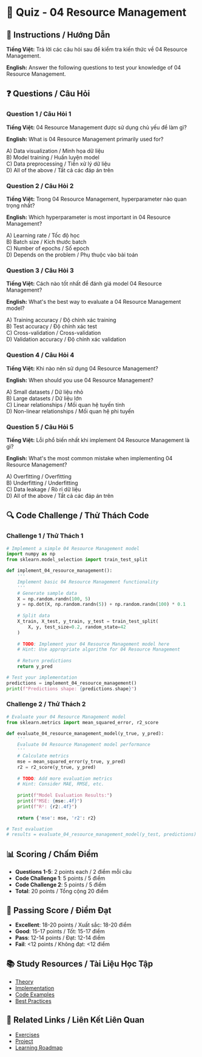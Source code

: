 # 🧠 Quiz - 04 Resource Management

## 📝 Instructions / Hướng Dẫn

**Tiếng Việt:** Trả lời các câu hỏi sau để kiểm tra kiến thức về 04 Resource Management.

**English:** Answer the following questions to test your knowledge of 04 Resource Management.

## ❓ Questions / Câu Hỏi

### Question 1 / Câu Hỏi 1
**Tiếng Việt:** 04 Resource Management được sử dụng chủ yếu để làm gì?

**English:** What is 04 Resource Management primarily used for?

A) Data visualization / Minh họa dữ liệu  
B) Model training / Huấn luyện model  
C) Data preprocessing / Tiền xử lý dữ liệu  
D) All of the above / Tất cả các đáp án trên

### Question 2 / Câu Hỏi 2
**Tiếng Việt:** Trong 04 Resource Management, hyperparameter nào quan trọng nhất?

**English:** Which hyperparameter is most important in 04 Resource Management?

A) Learning rate / Tốc độ học  
B) Batch size / Kích thước batch  
C) Number of epochs / Số epoch  
D) Depends on the problem / Phụ thuộc vào bài toán

### Question 3 / Câu Hỏi 3
**Tiếng Việt:** Cách nào tốt nhất để đánh giá model 04 Resource Management?

**English:** What's the best way to evaluate a 04 Resource Management model?

A) Training accuracy / Độ chính xác training  
B) Test accuracy / Độ chính xác test  
C) Cross-validation / Cross-validation  
D) Validation accuracy / Độ chính xác validation

### Question 4 / Câu Hỏi 4
**Tiếng Việt:** Khi nào nên sử dụng 04 Resource Management?

**English:** When should you use 04 Resource Management?

A) Small datasets / Dữ liệu nhỏ  
B) Large datasets / Dữ liệu lớn  
C) Linear relationships / Mối quan hệ tuyến tính  
D) Non-linear relationships / Mối quan hệ phi tuyến

### Question 5 / Câu Hỏi 5
**Tiếng Việt:** Lỗi phổ biến nhất khi implement 04 Resource Management là gì?

**English:** What's the most common mistake when implementing 04 Resource Management?

A) Overfitting / Overfitting  
B) Underfitting / Underfitting  
C) Data leakage / Rò rỉ dữ liệu  
D) All of the above / Tất cả các đáp án trên

## 🔍 Code Challenge / Thử Thách Code

### Challenge 1 / Thử Thách 1
```python
# Implement a simple 04 Resource Management model
import numpy as np
from sklearn.model_selection import train_test_split

def implement_04_resource_management():
    '''
    Implement basic 04 Resource Management functionality
    '''
    # Generate sample data
    X = np.random.randn(100, 5)
    y = np.dot(X, np.random.randn(5)) + np.random.randn(100) * 0.1
    
    # Split data
    X_train, X_test, y_train, y_test = train_test_split(
        X, y, test_size=0.2, random_state=42
    )
    
    # TODO: Implement your 04 Resource Management model here
    # Hint: Use appropriate algorithm for 04 Resource Management
    
    # Return predictions
    return y_pred

# Test your implementation
predictions = implement_04_resource_management()
print(f"Predictions shape: {predictions.shape}")
```

### Challenge 2 / Thử Thách 2
```python
# Evaluate your 04 Resource Management model
from sklearn.metrics import mean_squared_error, r2_score

def evaluate_04_resource_management_model(y_true, y_pred):
    '''
    Evaluate 04 Resource Management model performance
    '''
    # Calculate metrics
    mse = mean_squared_error(y_true, y_pred)
    r2 = r2_score(y_true, y_pred)
    
    # TODO: Add more evaluation metrics
    # Hint: Consider MAE, RMSE, etc.
    
    print(f"Model Evaluation Results:")
    print(f"MSE: {mse:.4f}")
    print(f"R²: {r2:.4f}")
    
    return {'mse': mse, 'r2': r2}

# Test evaluation
# results = evaluate_04_resource_management_model(y_test, predictions)
```

## 📊 Scoring / Chấm Điểm

- **Questions 1-5**: 2 points each / 2 điểm mỗi câu
- **Code Challenge 1**: 5 points / 5 điểm
- **Code Challenge 2**: 5 points / 5 điểm
- **Total**: 20 points / Tổng cộng 20 điểm

## 🎯 Passing Score / Điểm Đạt

- **Excellent**: 18-20 points / Xuất sắc: 18-20 điểm
- **Good**: 15-17 points / Tốt: 15-17 điểm  
- **Pass**: 12-14 points / Đạt: 12-14 điểm
- **Fail**: <12 points / Không đạt: <12 điểm

## 📚 Study Resources / Tài Liệu Học Tập

- [Theory](./THEORY_04_resource_management.md)
- [Implementation](./IMPLEMENTATION_04_resource_management.md)
- [Code Examples](./CODE_EXAMPLES_04_resource_management.md)
- [Best Practices](./BEST_PRACTICES_04_resource_management.md)

## 🔗 Related Links / Liên Kết Liên Quan

- [Exercises](./EXERCISES_04_resource_management.md)
- [Project](./PROJECT_04_resource_management.md)
- [Learning Roadmap](./LEARNING_ROADMAP_04_resource_management.md)
